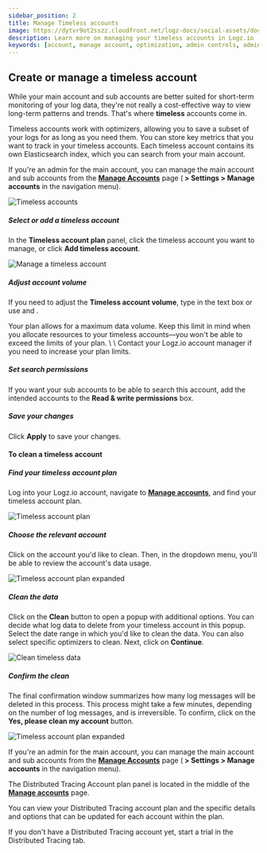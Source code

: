 ```yaml
---
sidebar_position: 2
title: Manage Timeless accounts
image: https://dytvr9ot2sszz.cloudfront.net/logz-docs/social-assets/docs-social.jpg
description: Learn more on managing your timeless accounts in Logz.io
keywords: [account, manage account, optimization, admin controls, admin, user permissions, permissions, access control, timeless]
---
```


## Create or manage a timeless account


While your main account and sub accounts
are better suited for short-term monitoring of your log data,
they're not really a cost-effective way to view long-term patterns and trends.
That's where **timeless** accounts come in.

Timeless accounts work with optimizers,
allowing you to save a subset of your logs for as long as you need them.
You can store key metrics that you want to track in your timeless accounts.
Each timeless account contains its own Elasticsearch index,
which you can search from your main account.

If you're an admin for the main account, you can manage the main account and sub accounts from the [**Manage Accounts**](https://app.logz.io/#/dashboard/settings/manage-accounts) page (**<i class="li li-gear"></i> > Settings > Manage accounts** in the navigation menu).


![Timeless accounts](https://dytvr9ot2sszz.cloudfront.net/logz-docs/accounts/accounts--timeless-accounts.png)



##### Select or add a timeless account

In the **Timeless account plan** panel,
click the timeless account you want to manage,
or click **Add timeless account**.

![Manage a timeless account](https://dytvr9ot2sszz.cloudfront.net/logz-docs/accounts/accounts--manage-timeless-account.png)

##### Adjust account volume

If you need to adjust the **Timeless account volume**,
type in the text box
or use <i class="li li-plus"></i> and <i class="li li-minus"></i>.

Your plan allows for a maximum data volume.
Keep this limit in mind when you allocate resources to your timeless accounts—you won't be able to exceed the limits of your plan. \\
\\
Contact your Logz.io account manager if you need to increase your plan limits.


##### Set search permissions

If you want your sub accounts to be able to search this account,
add the intended accounts to the **Read & write permissions** box.

##### Save your changes

Click **Apply** to save your changes.


#### To clean a timeless account



##### Find your timeless account plan

Log into your Logz.io account, navigate to **[Manage accounts](https://app.logz.io/#/dashboard/settings/manage-accounts)**, and find your timeless account plan.

![Timeless account plan](https://dytvr9ot2sszz.cloudfront.net/logz-docs/accounts/timeless-account-manage.png)

##### Choose the relevant account

Click on the account you'd like to clean. Then, in the dropdown menu, you'll be able to review the account's data usage.

![Timeless account plan expanded](https://dytvr9ot2sszz.cloudfront.net/logz-docs/accounts/timeless-account-in-use.png)

##### Clean the data

Click on the **Clean** button to open a popup with additional options. You can decide what log data to delete from your timeless account in this popup. Select the date range in which you'd like to clean the data. You can also select specific optimizers to clean. Next, click on **Continue**.

![Clean timeless data](https://dytvr9ot2sszz.cloudfront.net/logz-docs/accounts/timeless-date-and-optimizers-msg.png)

##### Confirm the clean

The final confirmation window summarizes how many log messages will be deleted in this process. This process might take a few minutes, depending on the number of log messages, and is irreversible. To confirm, click on the **Yes, please clean my account** button.

![Timeless account plan expanded](https://dytvr9ot2sszz.cloudfront.net/logz-docs/accounts/timeless-confirmation-msg.png)


If you're an admin for the main account, you can manage the main account and sub accounts from the [**Manage Accounts**](https://app.logz.io/#/dashboard/settings/manage-accounts) page (**<i class="li li-gear"></i> > Settings > Manage accounts** in the navigation menu).

The Distributed Tracing Account plan panel is located in the middle of the **[Manage accounts](https://app.logz.io/#/dashboard/settings/manage-accounts)** page.

You can view your Distributed Tracing account plan and the specific details and options that can be updated for each account within the plan.

If you don't have a Distributed Tracing account yet, start a trial in the Distributed Tracing tab.
